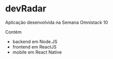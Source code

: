 # devRadar

Aplicação desenvolvida na Semana Omnistack 10

Contém

- backend em Node.JS
- frontend em ReactJS
- mobile em React Native
